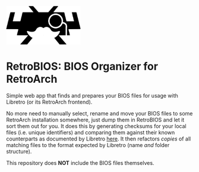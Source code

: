<img src="docs/assets/images/logo.png" alt="logo" width="200"/>

# RetroBIOS: BIOS Organizer for RetroArch

Simple web app that finds and prepares your BIOS files for usage with Libretro (or its RetroArch frontend).  

No more need to manually select, rename and move your BIOS files to some RetroArch installation somewhere, just dump them in RetroBIOS and let it sort them out for you. It does this by generating checksums for your local files (i.e. unique identifiers) and comparing them against their known counterparts as documented by Libretro [here](https://github.com/libretro/libretro-database/blob/4a98ea9726b3954a4e5a940d255bd14c307ddfba/dat/System.dat). It then refactors *copies* of all matching files to the format expected by Libretro (name *and* folder structure). 

This repository does **NOT** include the BIOS files themselves.
